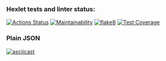 ### Hexlet tests and linter status:
[![Actions Status](https://github.com/VasiliyBogdanov/python-project-lvl2/workflows/hexlet-check/badge.svg)](https://github.com/VasiliyBogdanov/python-project-lvl2/actions)
[![Maintainability](https://api.codeclimate.com/v1/badges/6ff1868af3e92f0dd252/maintainability)](https://codeclimate.com/github/VasiliyBogdanov/python-project-lvl2/maintainability)
[![flake8](https://github.com/VasiliyBogdanov/python-project-lvl2/actions/workflows/flake8.yml/badge.svg)](https://github.com/VasiliyBogdanov/python-project-lvl2/actions/workflows/flake8.yml)
[![Test Coverage](https://api.codeclimate.com/v1/badges/6ff1868af3e92f0dd252/test_coverage)](https://codeclimate.com/github/VasiliyBogdanov/python-project-lvl2/test_coverage)
### Plain JSON
[![asciicast](https://asciinema.org/a/0lnFLtjxwiUARhaZerb0zFOdV.svg)](https://asciinema.org/a/0lnFLtjxwiUARhaZerb0zFOdV)
